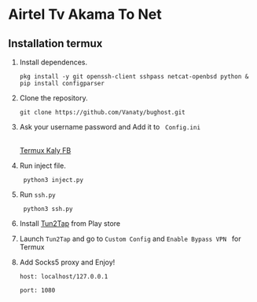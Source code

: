 # Airtel Tv Akama To Net
## Installation termux
1. Install dependences.<br>
   ```console
   pkg install -y git openssh-client sshpass netcat-openbsd python & pip install configparser
   ```
2. Clone the repository.<br>

   ```console
   git clone https://github.com/Vanaty/bughost.git
   ```

3. Ask your username password and Add it to <code> Config.ini </code></br>


   <a href="https://www.facebook.com/profile.php?id=100076277132424">Termux Kaly FB</a>


4. Run inject file. 

   ```console
    python3 inject.py
   ```

5. Run <code>ssh.py</code>
   ```console
    python3 ssh.py
   ```
6. Install <a href="https://play.google.com/store/apps/details?id=com.newtoolsworks.tun2tap">Tun2Tap</a> from Play store

7. Launch <code>Tun2Tap</code> and go to <code>Custom Config</code> and <code>Enable Bypass VPN </code> for Termux 

8. Add Socks5 proxy and Enjoy!

   <code>host: localhost/127.0.0.1 </code><br>

   <code>port: 1080 </code>

<br>
